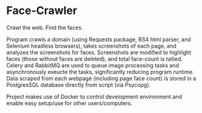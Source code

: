 # Face-Crawler
Crawl the web. Find the faces.

Program crawls a domain (using Requests package, BS4 html parser, and Selenium headless browsers), takes screenshots of each page, and analyzes the screenshots for faces.
Screenshots are modified to highlight faces (those without faces are deleted), and total face-count is tallied. 
Celery and RabbitMQ are used to queue image processing tasks and asynchronously exeucte the tasks, significantly reducing program runtime.
Data scraped from each webpage (including page face count) is stored in a PostgresSQL database directly from script (via Psycopg).

Project makes use of Docker to control development environment and enable easy setup/use for other users/computers.
